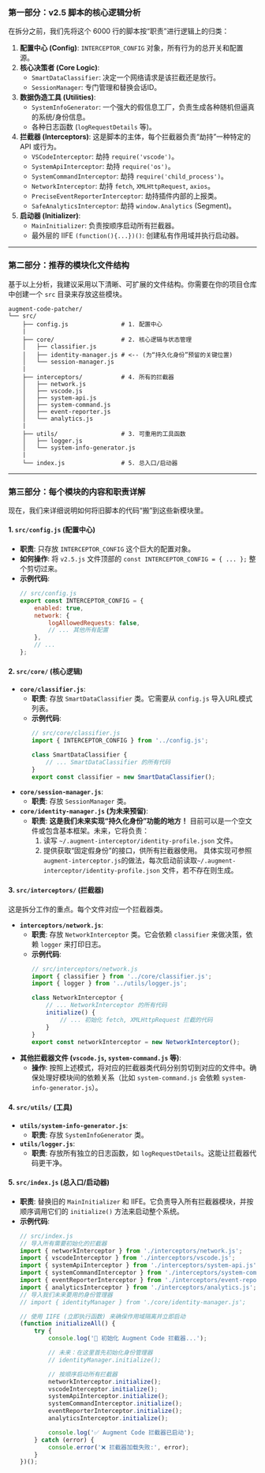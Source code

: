 ### 第一部分：v2.5 脚本的核心逻辑分析

在拆分之前，我们先将这个 6000 行的脚本按“职责”进行逻辑上的归类：

1.  **配置中心 (Config)**: `INTERCEPTOR_CONFIG` 对象，所有行为的总开关和配置源。
2.  **核心决策者 (Core Logic)**:
    *   `SmartDataClassifier`: 决定一个网络请求是该拦截还是放行。
    *   `SessionManager`: 专门管理和替换会话ID。
3.  **数据伪造工具 (Utilities)**:
    *   `SystemInfoGenerator`: 一个强大的假信息工厂，负责生成各种随机但逼真的系统/身份信息。
    *   各种日志函数 (`logRequestDetails` 等)。
4.  **拦截器 (Interceptors)**: 这是脚本的主体，每个拦截器负责“劫持”一种特定的 API 或行为。
    *   `VSCodeInterceptor`: 劫持 `require('vscode')`。
    *   `SystemApiInterceptor`: 劫持 `require('os')`。
    *   `SystemCommandInterceptor`: 劫持 `require('child_process')`。
    *   `NetworkInterceptor`: 劫持 `fetch`, `XMLHttpRequest`, `axios`。
    *   `PreciseEventReporterInterceptor`: 劫持插件内部的上报类。
    *   `SafeAnalyticsInterceptor`: 劫持 `window.Analytics` (Segment)。
5.  **启动器 (Initializer)**:
    *   `MainInitializer`: 负责按顺序启动所有拦截器。
    *   最外层的 IIFE `(function(){...})()`: 创建私有作用域并执行启动器。

---

### 第二部分：推荐的模块化文件结构

基于以上分析，我建议采用以下清晰、可扩展的文件结构。你需要在你的项目仓库中创建一个 `src` 目录来存放这些模块。

```
augment-code-patcher/
└── src/
    ├── config.js               # 1. 配置中心
    |
    ├── core/                   # 2. 核心逻辑与状态管理
    │   ├── classifier.js
    │   ├── identity-manager.js # <-- (为“持久化身份”预留的关键位置)
    │   └── session-manager.js
    |
    ├── interceptors/           # 4. 所有的拦截器
    │   ├── network.js
    │   ├── vscode.js
    │   ├── system-api.js
    │   ├── system-command.js
    │   ├── event-reporter.js
    │   └── analytics.js
    |
    ├── utils/                  # 3. 可重用的工具函数
    │   ├── logger.js
    │   └── system-info-generator.js
    |
    └── index.js                # 5. 总入口/启动器
```

---

### 第三部分：每个模块的内容和职责详解

现在，我们来详细说明如何将旧脚本的代码“搬”到这些新模块里。

#### 1. `src/config.js` (配置中心)
*   **职责**: 只存放 `INTERCEPTOR_CONFIG` 这个巨大的配置对象。
*   **如何操作**: 将 `v2.5.js` 文件顶部的 `const INTERCEPTOR_CONFIG = { ... };` 整个剪切过来。
*   **示例代码**:
    ```javascript
    // src/config.js
    export const INTERCEPTOR_CONFIG = {
        enabled: true,
        network: {
            logAllowedRequests: false,
            // ... 其他所有配置
        },
        // ...
    };
    ```

#### 2. `src/core/` (核心逻辑)

*   **`core/classifier.js`**:
    *   **职责**: 存放 `SmartDataClassifier` 类。它需要从 `config.js` 导入URL模式列表。
    *   **示例代码**:
        ```javascript
        // src/core/classifier.js
        import { INTERCEPTOR_CONFIG } from '../config.js';

        class SmartDataClassifier {
            // ... SmartDataClassifier 的所有代码
        }
        export const classifier = new SmartDataClassifier();
        ```
*   **`core/session-manager.js`**:
    *   **职责**: 存放 `SessionManager` 类。
*   **`core/identity-manager.js` (为未来预留)**:
    *   **职责**: **这是我们未来实现“持久化身份”功能的地方！** 目前可以是一个空文件或包含基本框架。未来，它将负责：
        1.  读写 `~/.augment-interceptor/identity-profile.json` 文件。
        2.  提供获取“固定假身份”的接口，供所有拦截器使用。
        具体实现可参照 `augment-interceptor.js`的做法，每次启动前读取`~/.augment-interceptor/identity-profile.json` 文件，若不存在则生成。

#### 3. `src/interceptors/` (拦截器)
这是拆分工作的重点。每个文件对应一个拦截器类。

*   **`interceptors/network.js`**:
    *   **职责**: 存放 `NetworkInterceptor` 类。它会依赖 `classifier` 来做决策，依赖 `logger` 来打印日志。
    *   **示例代码**:
        ```javascript
        // src/interceptors/network.js
        import { classifier } from '../core/classifier.js';
        import { logger } from '../utils/logger.js';
        
        class NetworkInterceptor {
            // ... NetworkInterceptor 的所有代码
            initialize() {
                // ... 初始化 fetch, XMLHttpRequest 拦截的代码
            }
        }
        export const networkInterceptor = new NetworkInterceptor();
        ```
*   **其他拦截器文件 (`vscode.js`, `system-command.js` 等)**:
    *   **操作**: 按照上述模式，将对应的拦截器类代码分别剪切到对应的文件中。确保处理好模块间的依赖关系（比如 `system-command.js` 会依赖 `system-info-generator.js`）。

#### 4. `src/utils/` (工具)

*   **`utils/system-info-generator.js`**:
    *   **职责**: 存放 `SystemInfoGenerator` 类。
*   **`utils/logger.js`**:
    *   **职责**: 存放所有独立的日志函数，如 `logRequestDetails`。这能让拦截器代码更干净。

#### 5. `src/index.js` (总入口/启动器)
*   **职责**: 替换旧的 `MainInitializer` 和 IIFE。它负责导入所有拦截器模块，并按顺序调用它们的 `initialize()` 方法来启动整个系统。
*   **示例代码**:
    ```javascript
    // src/index.js
    // 导入所有需要初始化的拦截器
    import { networkInterceptor } from './interceptors/network.js';
    import { vscodeInterceptor } from './interceptors/vscode.js';
    import { systemApiInterceptor } from './interceptors/system-api.js';
    import { systemCommandInterceptor } from './interceptors/system-command.js';
    import { eventReporterInterceptor } from './interceptors/event-reporter.js';
    import { analyticsInterceptor } from './interceptors/analytics.js';
    // 导入我们未来要用的身份管理器
    // import { identityManager } from './core/identity-manager.js';

    // 使用 IIFE (立即执行函数) 来确保作用域隔离并立即启动
    (function initializeAll() {
        try {
            console.log('🚀 初始化 Augment Code 拦截器...');

            // 未来：在这里首先初始化身份管理器
            // identityManager.initialize(); 

            // 按顺序启动所有拦截器
            networkInterceptor.initialize();
            vscodeInterceptor.initialize();
            systemApiInterceptor.initialize();
            systemCommandInterceptor.initialize();
            eventReporterInterceptor.initialize();
            analyticsInterceptor.initialize();

            console.log('✅ Augment Code 拦截器已启动');
        } catch (error) {
            console.error('❌ 拦截器加载失败:', error);
        }
    })();
    ```